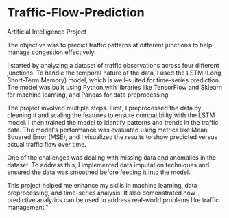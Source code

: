 # Traffic-Flow-Prediction
Artificial Intelligence Project 

The objective was to predict traffic patterns at different junctions to help manage congestion effectively.

I started by analyzing a dataset of traffic observations across four different junctions. To handle the temporal nature of the data, I used the LSTM (Long Short-Term Memory) model, which is well-suited for time-series prediction. The model was built using Python with libraries like TensorFlow and Sklearn for machine learning, and Pandas for data preprocessing.

The project involved multiple steps. First, I preprocessed the data by cleaning it and scaling the features to ensure compatibility with the LSTM model. I then trained the model to identify patterns and trends in the traffic data. The model's performance was evaluated using metrics like Mean Squared Error (MSE), and I visualized the results to show predicted versus actual traffic flow over time.

One of the challenges was dealing with missing data and anomalies in the dataset. To address this, I implemented data imputation techniques and ensured the data was smoothed before feeding it into the model.

This project helped me enhance my skills in machine learning, data preprocessing, and time-series analysis. It also demonstrated how predictive analytics can be used to address real-world problems like traffic management."
